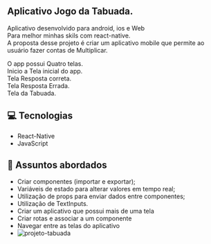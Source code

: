 ## Aplicativo Jogo da Tabuada.

Aplicativo desenvolvido para android, ios e Web<br>
Para melhor minhas skils com react-native.<br>
A proposta desse projeto é criar um aplicativo mobile que permite ao usuário fazer contas de Multiplicar.<br>

O app possui Quatro telas.<br> 
Inicio a Tela inicial do app.<br>
Tela Resposta correta.<br>
Tela Resposta Errada.<br>
Tela da Tabuada.<br>

## 💻 Tecnologias

- React-Native
- JavaScript

## 💬 Assuntos abordados

- Criar componentes (importar e exportar);
- Variáveis de estado para alterar valores em tempo real;
- Utilização de props para enviar dados entre componentes;
- Utilização de TextInputs.
- Criar um aplicativo que possui mais de uma tela
- Criar rotas e associar a um componente
- Navegar entre as telas do aplicativo
- ![projeto-tabuada](https://github.com/user-attachments/assets/1c14e9ed-314a-454a-8138-d271de6fcce0)




